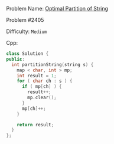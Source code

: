 Problem Name: [Optimal Partition of String](https://leetcode.com/problems/optimal-partition-of-string/)

Problem #2405

Difficulty: `Medium`

Cpp:

```cpp
class Solution {
public:
  int partitionString(string s) {
    map < char, int > mp;
    int result = 1;
    for ( char ch : s ) {
      if ( mp[ch] ) {
        result++;
        mp.clear();
      }
      mp[ch]++;
    }

    return result;
  }
};
```
